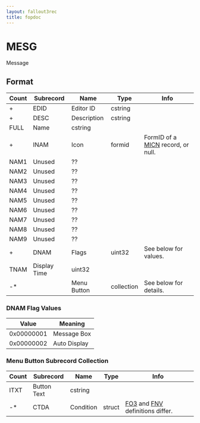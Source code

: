 ```yaml
---
layout: fallout3rec
title: fopdoc
---
```

MESG
====

Message

## Format

Count | Subrecord | Name | Type | Info
------|-------|------|------|-----
+ | EDID | Editor ID | cstring |
+ | DESC | Description | cstring |
 | FULL | Name | cstring |
+ | INAM | Icon | formid | FormID of a [MICN](MICN.md) record, or null.
 | NAM1 | Unused | ?? |
 | NAM2 | Unused | ?? |
 | NAM3 | Unused | ?? |
 | NAM4 | Unused | ?? |
 | NAM5 | Unused | ?? |
 | NAM6 | Unused | ?? |
 | NAM7 | Unused | ?? |
 | NAM8 | Unused | ?? |
 | NAM9 | Unused | ?? |
+ | DNAM | Flags | uint32 | See below for values.
 | TNAM | Display Time | uint32 |
-* | | Menu Button | collection | See below for details.

### DNAM Flag Values

Value | Meaning
------|--------
0x00000001 | Message Box
0x00000002 | Auto Display

### Menu Button Subrecord Collection

Count | Subrecord | Name | Type | Info
------|-------|------|------|-----
 | ITXT | Button Text | cstring |
-* | CTDA | Condition | struct | [FO3](../../Fallout3/Records/Subrecords/CTDA.md) and [FNV](../../FalloutNV/Records/Subrecords/CTDA.md) definitions differ.
